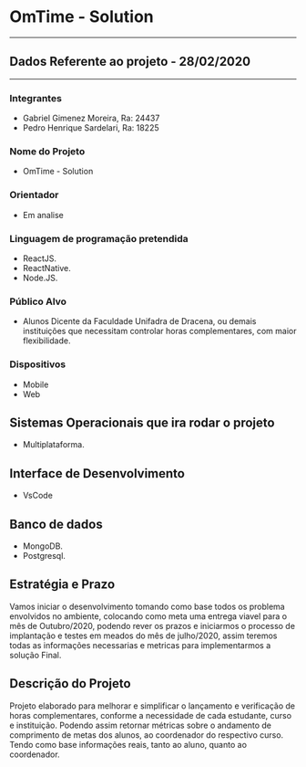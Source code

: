 # OmTime - Solution 

---
## Dados Referente ao projeto - 28/02/2020
---

### Integrantes
- Gabriel Gimenez Moreira, Ra: 24437
- Pedro Henrique Sardelari, Ra: 18225

### Nome do Projeto
- OmTime - Solution

### Orientador
- Em analise

### Linguagem de programação pretendida
- ReactJS.
- ReactNative.
- Node.JS.

### Público Alvo
- Alunos Dicente da Faculdade Unifadra de Dracena, ou demais instituições que necessitam controlar horas complementares, com maior flexibilidade.

### Dispositivos
- Mobile
- Web

## Sistemas Operacionais que ira rodar o projeto
- Multiplataforma.

## Interface de Desenvolvimento
- VsCode

## Banco de dados
- MongoDB.
- Postgresql.

## Estratégia e Prazo

Vamos iniciar o desenvolvimento tomando como base todos os problema envolvidos no ambiente, colocando como meta uma entrega viavel para o mês de Outubro/2020, podendo rever os prazos e iniciarmos o processo de implantação e testes em meados do mês de julho/2020, assim teremos todas as informações necessarias e metricas para implementarmos a solução Final.

## Descrição do Projeto

Projeto elaborado para melhorar e simplificar o lançamento e verificação de horas complementares, conforme a necessidade de cada estudante, curso e instituição.
Podendo assim retornar métricas sobre o andamento de comprimento de metas dos alunos, ao coordenador do respectivo curso.
Tendo como base informações reais, tanto ao aluno, quanto ao coordenador. 